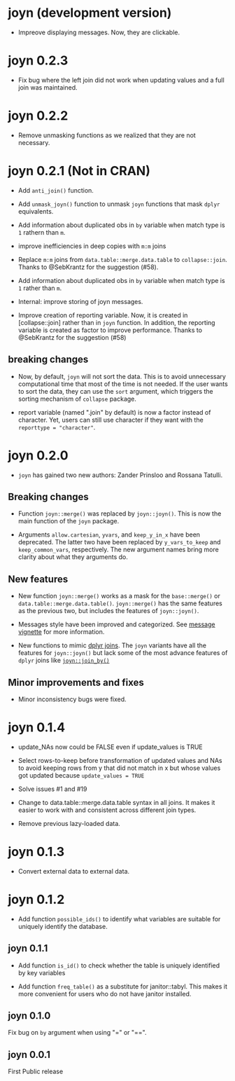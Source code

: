# joyn (development version)

* Impreove displaying messages. Now, they are clickable. 

# joyn 0.2.3

* Fix bug where the left join did not work when updating values and a full join was maintained.

# joyn 0.2.2

* Remove unmasking functions as we realized that they are not necessary. 

# joyn 0.2.1 (Not in CRAN)


* Add `anti_join()` function.

* Add `unmask_joyn()` function to unmask `joyn` functions that mask `dplyr` equivalents.

* Add information about duplicated obs in `by` variable when match type is `1` rathern than `m`. 

* improve inefficiencies in deep copies with `m:m` joins

* Replace `m:m` joins from `data.table::merge.data.table` to `collapse::join`. Thanks to @SebKrantz for the suggestion (#58).

* Add information about duplicated obs in `by` variable when match type is `1` rather than `m`.

* Internal: improve storing of joyn messages.

* Improve creation of reporting variable. Now, it is created in [collapse::join] rather than in `joyn` function. In addition, the reporting variable is created as factor to improve performance. Thanks to @SebKrantz for the suggestion (#58)

## breaking changes

* Now, by default, `joyn` will not sort the data. This is to avoid unnecessary 
computational time that most of the time is not needed. 
If the user wants to sort the data, they can use the `sort` argument, which triggers 
the sorting mechanism of `collapse` package.

* report variable (named ".join" by default) is now a factor instead of character. Yet, users can still use character if they want with the `reporttype = "character"`.

# joyn 0.2.0

* `joyn` has gained two new authors: Zander Prinsloo and Rossana Tatulli.


## Breaking changes

* Function `joyn::merge()` was replaced by `joyn::joyn()`. This is now the main function of the `joyn` package.

* Arguments `allow.cartesian`, `yvars`, and `keep_y_in_x` have been deprecated. The latter two have been replaced by `y_vars_to_keep` and `keep_common_vars`, respectively. The new argument names bring more clarity about what they arguments do.

## New features

* New function `joyn::merge()` works as a mask for the `base::merge()` or `data.table::merge.data.table()`. `joyn::merge()` has the same features as the previous two, but includes the features of `joyn::joyn()`.

* Messages style have been improved and categorized. See [message vignette](https://randrescastaneda.github.io/joyn/articles/messages.html) for more information.

* New functions to mimic [dplyr joins](https://dplyr.tidyverse.org/reference/mutate-joins.html). The `joyn` variants have all the features for `joyn::joyn()` but lack some of the most advance features of `dplyr` joins like [`joyn::join_by()`](https://dplyr.tidyverse.org/reference/join_by.html)


## Minor improvements and fixes

* Minor inconsistency bugs were fixed.

# joyn 0.1.4
* update_NAs now could be FALSE even if update_values is TRUE

* Select rows-to-keep before transformation of updated values and NAs to avoid keeping rows from y that did not match in x but whose values got updated because `update_values = TRUE`

* Solve issues #1 and #19

* Change to data.table::merge.data.table syntax in all joins. It makes it easier to work with and consistent across different join types. 

* Remove previous lazy-loaded data.


# joyn 0.1.3
* Convert external data to external data.

# joyn 0.1.2

* Add function `possible_ids()` to identify what variables are suitable for 
uniquely identify the database.

## joyn 0.1.1

* Add function `is_id()` to check whether the table is uniquely identified by 
key variables

* Add function `freq_table()` as a substitute for janitor::tabyl. This makes it 
more convenient for users who do not have janitor installed. 

## joyn 0.1.0

Fix bug on `by` argument when using "=" or "==". 

## joyn 0.0.1
First Public release
